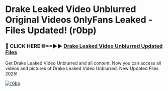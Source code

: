 # Drake Leaked Video Unblurred Original Videos 0nlyFans Leaked - Files Updated! (r0bp)

<h3>🔴 CLICK HERE 🌐==►► <a href="https://tinyurl.com/2wckxsce" rel="nofollow">Drake Leaked Video Unblurred Updated Files</a></h3>

Get Drake Leaked Video Unblurred and all content. Now you can access all videos and pictures of Drake Leaked Video Unblurred. New Updated Files 2025!

[![r0bp](https://i.imgur.com/AFduVYN.gif)](https://tinyurl.com/2wckxsce)

